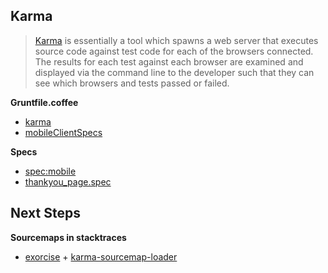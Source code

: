 Karma
-----
> [Karma](http://karma-runner.github.io/0.12/index.html) is essentially a tool which spawns a web server that executes source code against test code for each of the browsers connected. The results for each test against each browser are examined and displayed via the command line to the developer such that they can see which browsers and tests passed or failed.

**Gruntfile.coffee**
* [karma](https://github.com/goodeggs/garbanzo/blob/1130fa0a161b0d145e544cce21514a059b773618/Gruntfile.coffee#L507-L525)  
* [mobileClientSpecs](https://github.com/goodeggs/garbanzo/blob/1130fa0a161b0d145e544cce21514a059b773618/Gruntfile.coffee#L200-L204)

**Specs**  
* [spec:mobile](https://github.com/goodeggs/garbanzo/blob/master/app/lib/tasks/grunt/specs.coffee#L62)
* [thankyou_page.spec](https://github.com/goodeggs/garbanzo/blob/master/src/mobile/spec/client/checkout/pages/thankyou_page.spec.coffee)  


Next Steps
----------

**Sourcemaps in stacktraces**  
* [exorcise](https://github.com/mikefrey/grunt-exorcise) + [karma-sourcemap-loader](https://github.com/demerzel3/karma-sourcemap-loader)

